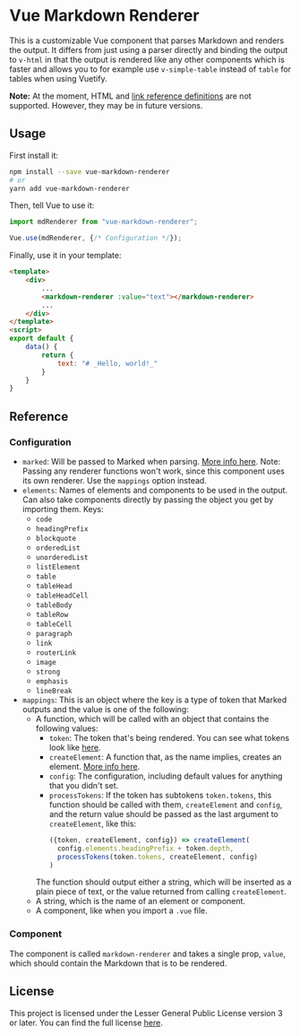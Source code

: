 # Vue Markdown Renderer

This is a customizable Vue component that parses Markdown and renders the output. It differs from just using a parser directly and binding the output to `v-html` in that the output is rendered like any other components which is faster and allows you to for example use `v-simple-table` instead of `table` for tables when using Vuetify.

**Note:** At the moment, HTML and [link reference definitions](https://spec.commonmark.org/0.29/#link-reference-definitions) are not supported. However, they may be in future versions.

## Usage

First install it:
```bash
npm install --save vue-markdown-renderer
# or
yarn add vue-markdown-renderer
```

Then, tell Vue to use it:
```js
import mdRenderer from "vue-markdown-renderer";

Vue.use(mdRenderer, {/* Configuration */});
````

Finally, use it in your template:
```html
<template>
	<div>
		...
		<markdown-renderer :value="text"></markdown-renderer>
		...
	</div>
</template>
<script>
export default {
	data() {
		return {
			text: "# _Hello, world!_"
		}
	}
}
```

## Reference

### Configuration

- `marked`: Will be passed to Marked when parsing. [More info here](https://marked.js.org/#/USING_ADVANCED.md#options). Note: Passing any renderer functions won't work, since this component uses its own renderer. Use the `mappings` option instead.
- `elements`: Names of elements and components to be used in the output. Can also take components directly by passing the object you get by importing them. Keys:
	- `code`
	- `headingPrefix`
	- `blockquote`
	- `orderedList`
	- `unorderedList`
	- `listElement`
	- `table`
	- `tableHead`
	- `tableHeadCell`
	- `tableBody`
	- `tableRow`
	- `tableCell`
	- `paragraph`
	- `link`
	- `routerLink`
	- `image`
	- `strong`
	- `emphasis`
	- `lineBreak`
- `mappings`: This is an object where the key is a type of token that Marked outputs and the value is one of the following:
	- A function, which will be called with an object that contains the following values:
		- `token`: The token that's being rendered. You can see what tokens look like [here](https://marked.js.org/demo/?outputType=lexer&text=**This%20is%20a%20bold%20piece%20of%20text%20that%20contains%20a%20%60code%20span%60**).
		- `createElement`: A function that, as the name implies, creates an element. [More info here](https://vuejs.org/v2/guide/render-function.html#createElement-Arguments).
		- `config`: The configuration, including default values for anything that you didn't set.
		- `processTokens`: If the token has subtokens `token.tokens`, this function should be called with them, `createElement` and `config`, and the return value should be passed as the last argument to `createElement`, like this:
		  ```js
		  ({token, createElement, config}) => createElement(
		  	config.elements.headingPrefix + token.depth,
		  	processTokens(token.tokens, createElement, config)
		  )
		  ```		
		The function should output either a string, which will be inserted as a plain piece of text, or the value returned from calling `createElement`.
	- A string, which is the name of an element or component.
	- A component, like when you import a `.vue` file.

### Component

The component is called `markdown-renderer` and takes a single prop, `value`, which should contain the Markdown that is to be rendered.

## License

This project is licensed under the Lesser General Public License version 3 or later. You can find the full license [here](LICENSE).
